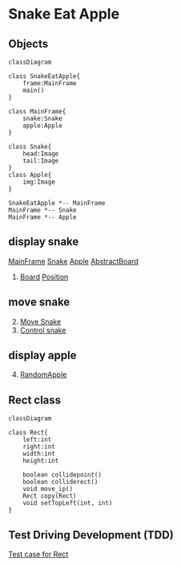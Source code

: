 <h1>Snake Eat Apple</h1>

## Objects

```mermaid
classDiagram

class SnakeEatApple{
    frame:MainFrame
    main()
}

class MainFrame{
    snake:Snake
    apple:Apple
}

class Snake{
    head:Image
    tail:Image
}
class Apple{
    img:Image
}

SnakeEatApple *-- MainFrame
MainFrame *-- Snake
MainFrame *-- Apple
```
## display snake
[MainFrame](../src/snake/MainFrame.java)
[Snake](../src/snake/Snake.java)
[Apple](../src/snake/Apple.java)
[AbstractBoard](../src/snake/AbstractBoard.java)
1. [Board](../src/snake/Board.java)
[Position](../src/snake/Position.java)


## move snake
2. [Move Snake](../src/snake/MoveSnake.java)
3. [Control snake](../src/snake/ControlSnake.java)

## display apple
4. [RandomApple](../src/snake/RandomApple.java)

## Rect class

```mermaid
classDiagram

class Rect{
    left:int
    right:int
    width:int
    height:int

    boolean collidepoint()
    boolean colliderect()
    void move_ip()
    Rect copy(Rect)
    void setTopLeft(int, int)
}
```

## Test Driving Development (TDD)
[Test case for Rect](../test/snake/RectTest.java)